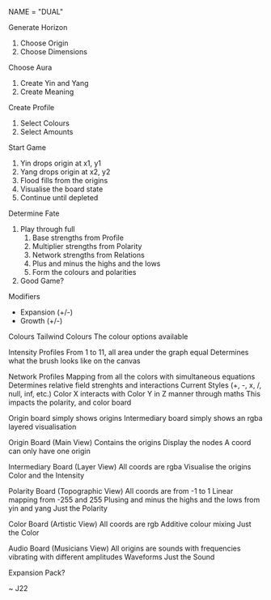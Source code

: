 NAME = "DUAL"

Generate Horizon
1. Choose Origin
2. Choose Dimensions

Choose Aura
1. Create Yin and Yang
2. Create Meaning

Create Profile
1. Select Colours
2. Select Amounts

Start Game
1. Yin drops origin at x1, y1
2. Yang drops origin at x2, y2
3. Flood fills from the origins
4. Visualise the board state
5. Continue until depleted

Determine Fate
1. Play through full
    1. Base strengths from Profile
    2. Multiplier strengths from Polarity
    3. Network strengths from Relations
    4. Plus and minus the highs and the lows
    5. Form the colours and polarities
2. Good Game?

Modifiers
- Expansion (+/-)
- Growth (+/-)

Colours
Tailwind Colours
The colour options available

Intensity Profiles
From 1 to 11, all area under the graph equal
Determines what the brush looks like on the canvas

Network Profiles
Mapping from all the colors with simultaneous equations
Determines relative field strenghts and interactions
Current Styles (+, -, x, /, null, inf, etc.)
Color X interacts with Color Y in Z manner through maths
This impacts the polarity, and color board

Origin board simply shows origins
Intermediary board simply shows an rgba layered visualisation

Origin Board (Main View)
Contains the origins
Display the nodes
A coord can only have one origin

Intermediary Board (Layer View)
All coords are rgba
Visualise the origins
Color and the Intensity

Polarity Board (Topographic View)
All coords are from -1 to 1
Linear mapping from -255 and 255
Plusing and minus the highs and the lows from yin and yang
Just the Polarity

Color Board (Artistic View)
All coords are rgb
Additive colour mixing
Just the Color

Audio Board (Musicians View)
All origins are sounds with frequencies vibrating with different amplitudes
Waveforms
Just the Sound

Expansion Pack?

~ J22